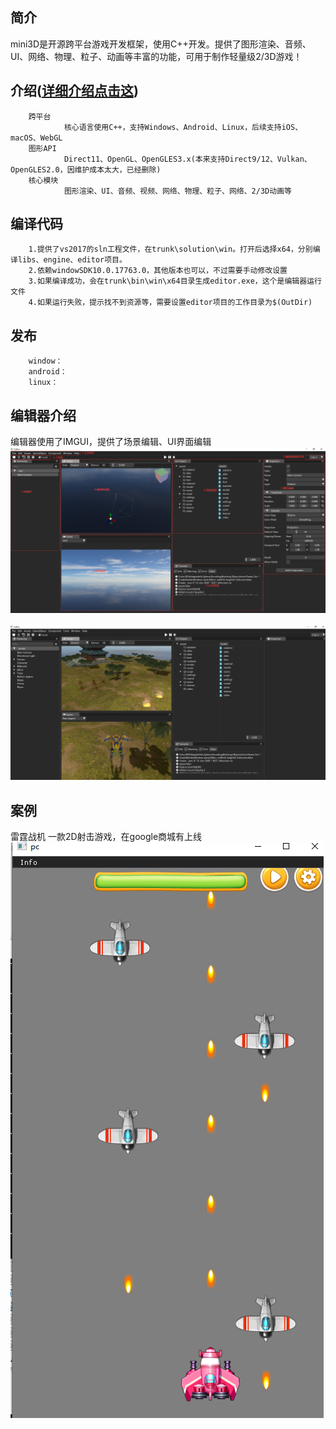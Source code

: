 ## 简介
mini3D是开源跨平台游戏开发框架，使用C++开发。提供了图形渲染、音频、UI、网络、物理、粒子、动画等丰富的功能，可用于制作轻量级2/3D游戏！    
## 介绍([详细介绍点击这](https://oayx.github.io/Mini3D_Site/))
        跨平台  
                核心语言使用C++，支持Windows、Android、Linux，后续支持iOS、macOS、WebGL  
        图形API  
                Direct11、OpenGL、OpenGLES3.x(本来支持Direct9/12、Vulkan、OpenGLES2.0，因维护成本太大，已经删除) 
        核心模块  
                图形渲染、UI、音频、视频、网络、物理、粒子、网络、2/3D动画等  
## 编译代码
        1.提供了vs2017的sln工程文件，在trunk\solution\win。打开后选择x64，分别编译libs、engine、editor项目。
        2.依赖windowSDK10.0.17763.0，其他版本也可以，不过需要手动修改设置
        3.如果编译成功，会在trunk\bin\win\x64目录生成editor.exe，这个是编辑器运行文件
		4.如果运行失败，提示找不到资源等，需要设置editor项目的工作目录为$(OutDir)
## 发布
        window：
        android：
        linux：
## 编辑器介绍  
编辑器使用了IMGUI，提供了场景编辑、UI界面编辑
<br><img src='images/主界面.png'><br>
<br><img src='images/编辑器截图.png'><br>
## 案例
雷霆战机
一款2D射击游戏，在google商城有上线
<br><img src='images/fighter.png'><br>

